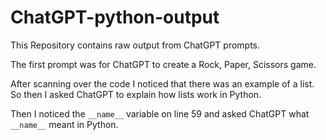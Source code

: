 # ChatGPT-python-output

This Repository contains raw output from ChatGPT prompts. 

The first prompt was for ChatGPT to create a Rock, Paper, Scissors game. 

After scanning over the code I noticed that there was an example of a list. So then I asked ChatGPT to explain how lists work in Python. 

Then I noticed the `__name__` variable on line 59 and asked ChatGPT what `__name__` meant in Python.
